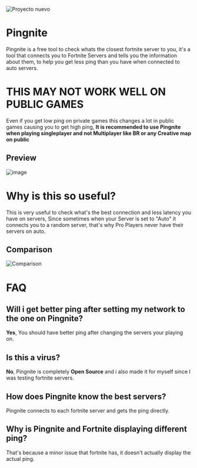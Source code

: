 ![Proyecto nuevo](https://github.com/user-attachments/assets/a949e0d6-3694-427f-aac8-3f4066b894ad)

# Pingnite
Pingnite is a free tool to check whats the closest fortnite server to you, it's a tool that connects you to Fortnite Servers and tells you the information about them, to help you get less ping than you have when connected to auto servers.

# THIS MAY NOT WORK WELL ON PUBLIC GAMES
Even if you get low ping on private games this changes a lot in public games causing you to get high ping, **It is recommended to use Pingnite when playing singleplayer and not Multiplayer like BR or any Creative map on public**

## Preview
![image](https://github.com/user-attachments/assets/52936ab4-b259-4368-b74d-a45a124b59ba)


# Why is this so useful?

This is very useful to check what's the best connection and less latency you have on servers, Since sometimes when your Server is set to "Auto" it connects you to a random server, that's why Pro Players never have their servers on auto.

## Comparison

![Comparison](https://github.com/user-attachments/assets/be88a6b3-6a65-489d-a580-c83b557d6575)

# FAQ

## Will i get better ping after setting my network to the one on Pingnite?
**Yes**, You should have better ping after changing the servers your playing on.
## Is this a virus?
**No**, Pingnite is completely **Open Source** and i also made it for myself since I was testing fortnite servers.
## How does Pingnite know the best servers?
Pingnite connects to each fortnite server and gets the ping directly.
## Why is Pingnite and Fortnite displaying different ping?
That's because a minor issue that fortnite has, it doesn't actually display the actual ping.
